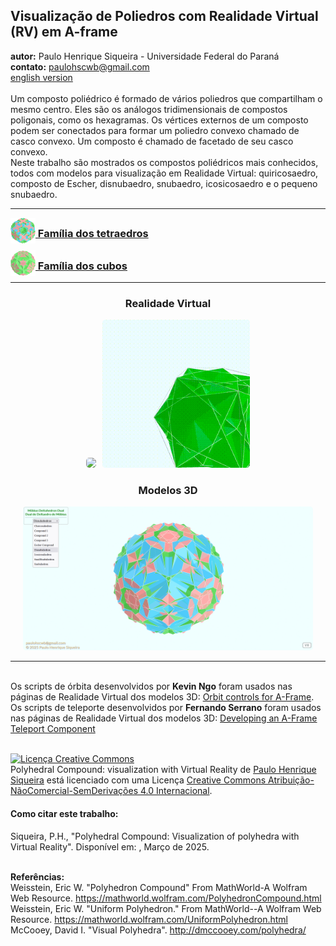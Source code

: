 <link rel="stylesheet" href="../scripts/style.css">
<meta charset="utf-8">
<link rel="icon" type="image/png" href="../compounds1/vr/salas/imagens/icone.png">
<h2>Visualização de Poliedros com Realidade Virtual (RV) em A-frame</h2>
<b>autor:</b> Paulo Henrique Siqueira - Universidade Federal do Paraná
<br><b>contato:</b> <a href="#"> paulohscwb@gmail.com </a>
<br><a href="https://paulohscwb.github.io/polycompound/">english version</a>
<br><br>Um composto poliédrico é formado de vários poliedros que compartilham o mesmo centro. Eles são os análogos tridimensionais de compostos poligonais, como os hexagramas. Os vértices externos de um composto podem ser conectados para formar um poliedro convexo chamado de casco convexo. Um composto é chamado de facetado de seu casco convexo.
<br>Neste trabalho são mostrados os compostos poliédricos mais conhecidos, todos com modelos para visualização em Realidade Virtual:  quiricosaedro, composto de Escher, disnubaedro, snubaedro, icosicosaedro e o pequeno snubaedro.
<hr>
<h3 style="margin-top:3px"><a target="_blank" href="../compounds1/pt-br/"><img src="../compounds1/vr/salas/imagens/icone.png" style="margin-bottom:-10px" width="40"> Família dos tetraedros</a></h3>
<h3 style="margin-top:3px"><a target="_blank" href="../compounds2/pt-br/"><img src="../compounds2/vr/salas/imagens/icone.png" style="margin-bottom:-10px" width="40"> Família dos cubos</a></h3>
<!--<h3 style="margin-top:3px"><a target="_blank" href="../compounds3/pt-br/"><img src="../compounds3/vr/salas/imagens/icone.png" style="margin-bottom:-10px" width="40"> Família dos octaedros</a></h3>
<h3 style="margin-top:3px"><a target="_blank" href="../compounds4/pt-br/"><img src="../compounds4/vr/salas/imagens/icone.png" style="margin-bottom:-10px" width="40"> Compostos de poliedros duais</a></h3>
<h3 style="margin-top:3px"><a target="_blank" href="../compounds5/pt-br/"><img src="../compounds5/vr/salas/imagens/icone.png" style="margin-bottom:-10px" width="40"> Compostos de dois poliedros</a></h3>-->
<hr>
<!--<h3 style="margin-top:5px; text-align:center;"><a target="_blank" href="../todos/">&#x1f4c4; Lista completa dos poliedros</a></h3>
<hr>-->
<h3 align="center">Realidade Virtual</h3>
<p align="center"><img src="../compounds1/vr/salas/videos/compounds1.gif" style="max-width: 47%; border-radius:5px; margin-right:10px" loading="lazy"/><img src="../compounds1/vr/salas/videos/compounds2.gif" style="max-width: 47%; border-radius:5px;" loading="lazy"/></p>
<h3 align="center">Modelos 3D</h3>
<p align="center"><img src="../compounds1/ar/example.png" style="max-width: 92%; border-radius:5px;" loading="lazy"/></p>
<hr>
<br>Os scripts de órbita desenvolvidos por <b>Kevin Ngo</b> foram usados nas páginas de Realidade Virtual dos modelos 3D: <a href="https://github.com/supermedium/superframe/tree/master/components/orbit-controls/" target="_blank"> Orbit controls for A-Frame</a>.
<br>Os scripts de teleporte desenvolvidos por <b>Fernando Serrano</b> foram usados nas páginas de Realidade Virtual dos modelos 3D: <a  href="https://aframe.io/blog/teleport-component/" target="_blank"> Developing an A-Frame Teleport Component</a>
<br>

<br><a rel="license" href="http://creativecommons.org/licenses/by-nc-nd/4.0/"><img alt="Licença Creative Commons" style="border-width:0" src="https://i.creativecommons.org/l/by-nc-nd/4.0/88x31.png" loading="lazy"/></a><br /><span xmlns:dct="http://purl.org/dc/terms/" property="dct:title">Polyhedral Compound: visualization with Virtual Reality</span> de <a xmlns:cc="http://creativecommons.org/ns#" href="https://paulohscwb.github.io/polycompound/" property="cc:attributionName" rel="cc:attributionURL">Paulo Henrique Siqueira</a> está licenciado com uma Licença <a rel="license" href="http://creativecommons.org/licenses/by-nc-nd/4.0/">Creative Commons Atribuição-NãoComercial-SemDerivações 4.0 Internacional</a>.

<h4>Como citar este trabalho:</h4> 
<p>Siqueira, P.H., "Polyhedral Compound: Visualization of polyhedra with Virtual Reality". Disponível em: <https://paulohscwb.github.io/polycompound/>, Março de 2025.</p>
<!--<a target="_blank" href="https://doi.org/10.5281/zenodo.12572969"><img src="https://zenodo.org/badge/DOI/10.5281/zenodo.12572969.svg" alt="DOI"></a>-->
<br><b>Referências:</b>
<br>Weisstein, Eric W. "Polyhedron Compound" From MathWorld-A Wolfram Web Resource. <a href="https://mathworld.wolfram.com/ArchimedeanDual.html" target="_blank">https://mathworld.wolfram.com/PolyhedronCompound.html</a>
<br>Weisstein, Eric W. "Uniform Polyhedron." From MathWorld--A Wolfram Web Resource. <a href="https://mathworld.wolfram.com/UniformPolyhedron.html" target="_blank">https://mathworld.wolfram.com/UniformPolyhedron.html</a>
<br>McCooey, David I. "Visual Polyhedra". <a href="http://dmccooey.com/polyhedra/" target="_blank">http://dmccooey.com/polyhedra/</a>

